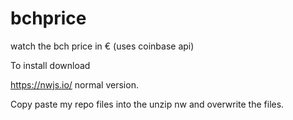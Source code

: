 # bchprice
watch the bch price in €
(uses coinbase api)

To install download 

https://nwjs.io/ normal version.

Copy paste my repo files into the unzip nw and overwrite the files.
